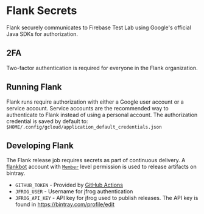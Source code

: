 # Flank Secrets

Flank securely communicates to Firebase Test Lab using Google's official Java SDKs for authorization. 

## 2FA

Two-factor authentication is required for everyone in the Flank organization.

## Running Flank

Flank runs require authorization with either a Google user account or a service account. Service accounts are the recommended way to authenticate to Flank instead of using a personal account. The authorization credential is saved by default to: `$HOME/.config/gcloud/application_default_credentials.json`

## Developing Flank

The Flank release job requires secrets as part of continuous delivery. A [flankbot](https://bintray.com/flankbot) account with [`Member`](https://www.jfrog.com/confluence/display/BT/Bintray+Organizations#:~:text=A%20member%20of%20an%20organization%20in%20Bintray%20can%20create%20repositories,details%2C%20and%20change%20member%20authorizations.) level permission is used to release artifacts on bintray.

- `GITHUB_TOKEN` - Provided by [GitHub Actions](https://docs.github.com/en/actions/configuring-and-managing-workflows/authenticating-with-the-github_token)
- `JFROG_USER` - Username for jfrog authentication
- `JFROG_API_KEY` - API key for jfrog used to publish releases. The API key is found in https://bintray.com/profile/edit
